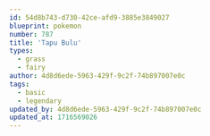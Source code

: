 ```yaml
---
id: 54d8b743-d730-42ce-afd9-3885e3849027
blueprint: pokemon
number: 787
title: 'Tapu Bulu'
types:
  - grass
  - fairy
author: 4d8d6ede-5963-429f-9c2f-74b897007e0c
tags:
  - basic
  - legendary
updated_by: 4d8d6ede-5963-429f-9c2f-74b897007e0c
updated_at: 1716569026
---
```

